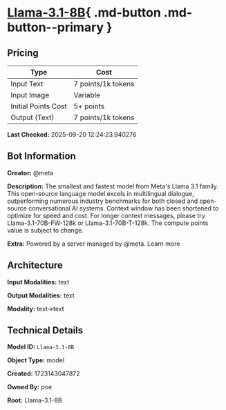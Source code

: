 # [Llama-3.1-8B](https://poe.com/Llama-3.1-8B){ .md-button .md-button--primary }

## Pricing

| Type | Cost |
|------|------|
| Input Text | 7 points/1k tokens |
| Input Image | Variable |
| Initial Points Cost | 5+ points |
| Output (Text) | 7 points/1k tokens |

**Last Checked:** 2025-09-20 12:24:23.940276


## Bot Information

**Creator:** @meta

**Description:** The smallest and fastest model from Meta's Llama 3.1 family. This open-source language model excels in multilingual dialogue, outperforming numerous industry benchmarks for both closed and open-source conversational AI systems. Context window has been shortened to optimize for speed and cost. For longer context messages, please try Llama-3.1-70B-FW-128k or Llama-3.1-70B-T-128k. The compute points value is subject to change.

**Extra:** Powered by a server managed by @meta. Learn more


## Architecture

**Input Modalities:** text

**Output Modalities:** text

**Modality:** text->text


## Technical Details

**Model ID:** `Llama-3.1-8B`

**Object Type:** model

**Created:** 1723143047872

**Owned By:** poe

**Root:** Llama-3.1-8B
